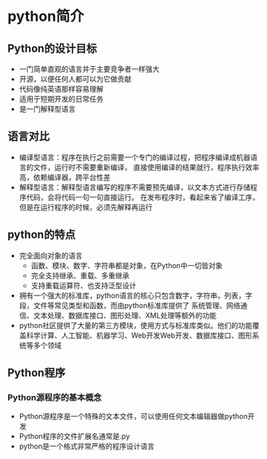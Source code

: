 # python简介

## Python的设计目标

* 一门简单直观的语言并于主要竞争者一样强大
* 开源，以便任何人都可以为它做贡献
* 代码像纯英语那样容易理解
* 适用于短期开发的日常任务
* 是一门解释型语言
## 语言对比
* 编译型语言：程序在执行之前需要一个专门的编译过程，把程序编译成机器语言的文件，运行时不需要重新编译，
直接使用编译的结果就行，程序执行效率高，依赖编译器，跨平台性差
* 解释型语言：解释型语言编写的程序不需要预先编译，以文本方式进行存储程序代码，会将代码一句一句直接运行。
在发布程序时，看起来省了编译工序，但是在运行程序的时候，必须先解释再运行

## python的特点
* 完全面向对象的语言
    * 函数、模块、数字、字符串都是对象，在Python中一切皆对象
    * 完全支持继承、重载、多重继承
    * 支持重载运算符、也支持泛型设计
* 拥有一个强大的标准库，python语言的核心只包含数字，字符串，列表，字段，文件等常见类型和函数，而由python标准库提供了
系统管理、网络通信、文本处理、数据库接口、图形处理、XML处理等额外的功能
* python社区提供了大量的第三方模块，使用方式与标准库类似。他们的功能覆盖科学计算、人工智能、机器学习、Web开发Web开发、数据库接口、图形系统等多个领域

## Python程序
### Python源程序的基本概念
* Python源程序是一个特殊的文本文件，可以使用任何文本编辑器做python开发
* Python程序的文件扩展名通常是.py
* python是一个格式非常严格的程序设计语言